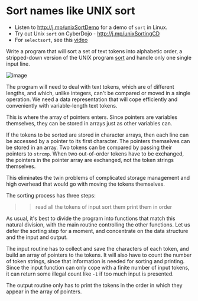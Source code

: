 # Sort names like UNIX sort 

- Listen to http://j.mp/unixSortDemo for a demo of `sort` in Linux. 
- Try out Unix `sort` on CyberDojo - http://j.mp/unixSortingCD 
-  For `selectsort`, see this [video](http://j.mp/selectionSortVideo)

Write a program that will sort a set of text tokens into alphabetic order, a stripped-down version of the UNIX program [sort](https://linuxcontainers.org/lxd/try-it/?id=c3c04935-ecdb-44a1-8085-778882616421#introduction) and handle only one single input line. 

![image](http://j.mp/pointerArrays)

The program will need to deal with text tokens, which are of different lengths, and which, unlike integers, can't be compared or moved in a single operation. We need a data representation that will cope efficiently and conveniently with variable-length text tokens. 

This is where the array of pointers enters. Since pointers are variables themselves, they can be stored in arrays just as other variables can. 

If the tokens to be sorted are stored in character arrays, then each line can be accessed by a pointer to its first character. The pointers themselves can be stored in an array. Two tokens can be compared by passing their pointers to `strcmp`. When two out-of-order tokens have to be exchanged, the pointers in the pointer array are exchanged, not the token strings themselves. 

This eliminates the twin problems of complicated storage management and high overhead that would go with moving the tokens themselves. 

The sorting process has three steps: 

>>read all the tokens of input 
>>sort them 
>>print them in order 

As usual, it's best to divide the program into functions that match this natural division, with the main routine controlling the other functions. Let us defer the sorting step for a moment, and concentrate on the data structure and the input and output. 

The input routine has to collect and save the characters of each token, and build an array of pointers to the tokens. It will also have to count the number of token strings, since that information is needed for sorting and printing. Since the input function can only cope with a finite number of input tokens, it can return some illegal count like `-1` if too much input is presented. 

The output routine only has to print the tokens in the order in which they appear in the array of pointers. 